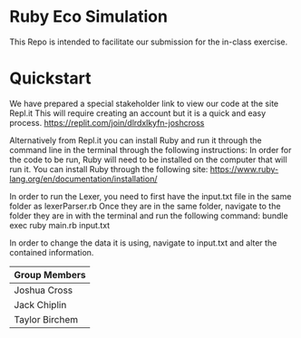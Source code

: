 # Ruby Eco Simulation
This Repo is intended to facilitate our submission for the in-class exercise.

# Quickstart
We have prepared a special stakeholder link to view our code at the site Repl.it
This will require creating an account but it is a quick and easy process.
https://replit.com/join/dlrdxlkyfn-joshcross

Alternatively from Repl.it you can install Ruby and run it through the command line in the terminal through the following instructions:
In order for the code to be run, Ruby will need to be installed on the computer that will run it.
You can install Ruby through the following site:
https://www.ruby-lang.org/en/documentation/installation/


In order to run the Lexer, you need to first have the input.txt file in the same folder as lexerParser.rb
Once they are in the same folder, navigate to the folder they are in with the terminal and run the following command:
bundle exec ruby main.rb input.txt

In order to change the data it is using, navigate to input.txt and alter the contained information.



| Group Members  |
| ---            |
| Joshua Cross   |
| Jack Chiplin   |
| Taylor Birchem |
